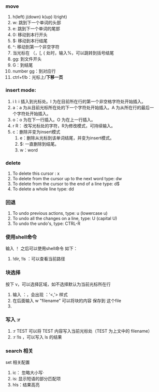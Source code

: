 ### move
1. h(left) j(down) k(up) l(right)
2. w: 跳到下一个单词的头部
3. e: 跳到下一个单词的尾部
4. 0: 移动到本行开头
5. $: 移动到本行结尾
6. ^: 移动到第一个非空字符
7. 当光标在 （，\[, { 处时，输入%，可以跳转到括号结尾
8. gg: 到文件开头
9. G：到结尾
10. number gg：到对应行
11. ctrl+f/b：光标上/**下移一页**
###  insert mode:
1. i I: i 插入到光标处。I 为在目前所在行的第一个非空格字符处开始插入。
2. a：a 为从目前光标所在处的下一个字符处开始插入。A 为从所在行的最后一个字符处开始插入。
3. o：o 为在下一行插入。O 为在上一行插入。
4. r R： 改写光标处的字符，R为修改模式，可持续输入。
5. c：删除并变为insert模式
	1. e：删除从光标到该单词结尾，并变为insert模式。
	2. $: 一直删除到结尾。
	3. w：word
### delete 
1. To delete this cursor : x
2. To delete from the cursor up to the next word type:    dw
3. To delete from the cursor to the end of a line type:    d$
4. To delete a whole line type:    dd
### 回退
1. To undo previous actions, type:           u  (lowercase u)
2. To undo all the changes on a line, type:  U  (capital U)
3. To undo the undo's, type:                 CTRL-R      

### 使用shell命令
输入 ！ 之后可以使用shell命令 如下：
1. !dir, !ls ：可以查看当前路径

### 块选择
按下 v，可以选择区域，如不选择默认为当前光标所在行
1. 输入 ：，会出现 ：'<,'> 样式
2. 在后面输入 w "filename" 可以将块的内容 保存到 这个file
3.  

### 写入 :r 
1. :r TEST 可以将 TEST 内容写入当前光标处（TEST 为上文中的 filename）
2. :r !ls ，可以写入 ls 的结果

### search 相关
set 相关配置
1. ic： 忽略大小写·
2. is: 显示短语的部分匹配项
3. hls：结果高亮